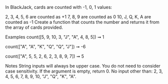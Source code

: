 In BlackJack, cards are counted with -1, 0, 1 values:

2, 3, 4, 5, 6 are counted as +1
7, 8, 9 are counted as 0
10, J, Q, K, A are counted as -1
Create a function that counts the number and returns it from the array of cards provided.

Examples
count([5, 9, 10, 3, "J", "A", 4, 8, 5]) ➞ 1

count(["A", "A", "K", "Q", "Q", "J"]) ➞ -6

count(["A", 5, 5, 2, 6, 2, 3, 8, 9, 7]) ➞ 5

Notes
String inputs will always be upper case.
You do not need to consider case sensitivity.
If the argument is empty, return 0.
No input other than: 2, 3, 4, 5, 6, 7, 8, 9, 10, "J", "Q", "K", "A".